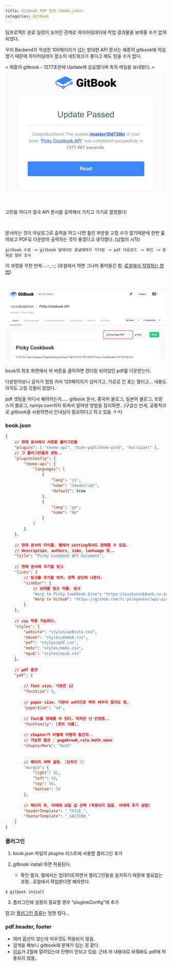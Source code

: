 ```yaml
---
title: Gitbook PDF 설정 (book.json)
categories: Gitbook
---
```


팀프로젝트 완료 일정이 늦어진 관계로 하이어링데이에 작업 결과물을 보여줄 수가 없게 되었다.

우리 Backend가 작성한 100페이지가 넘는 방대한 API 문서는 애증의 gitbook에 작성했기 때문에 하이어링데이 장소의 네트워크가 좋다고 해도 믿을 수가 없다.

< 애증의 gitbook - 1277초만에 Update에 성공했다며 축하 메일을 보내왔다. >
![gitbook-class](/../../../../../images/gitbook-class.png)

<br>

고민을 하다가 결국 API 문서를 출력해서 가지고 가기로 결정했다!

<br>

문서라는 것이 아날로그로 출력을 하고 나면 틀린 부분을 고칠 수가 없기때문에 한번 훓어보고 PDF로 다운받아 출력하는 것이 좋겠다고 생각했다. (날밤의 시작)

```
gitbook 수정 -> gitbook 업데이트 끝날때까지 기다림 -> pdf 다운로드 -> 확인 -> 문제점 찾아 조사
```

이 과정을 무한 반복....-_-;; (로컬에서 하면 그나마 줄어들긴 함. [로컬에서 작업하는 방법](http://recordingbetter.com/gitbook/2017/08/24/Gitbook-Update_local%EC%97%90%EC%84%9C-%EC%9E%91%EC%84%B1,-pdf-%EC%B6%9C%EB%A0%A5.html))

<br>

![gitbook-class](/../../../../../images/gitbook-pdf-button.png)

book의 최초 화면에서 저 버튼을 클릭하면 렌더링 되어있던 pdf를 다운받는다.

다운받아보니 글자가 엄청 커서 120페이지가 넘어가고, 가로로 긴 표는 짤리고... 
내용도 아직도 고칠 것들이 있었다. 

pdf 셋팅을 어디서 해야하는지.....
gitbook 문서, 중국어 블로그, 일본어 블로그, 프랑스어 블로그, npmjs.com까지 뒤져서 알아낸 방법을 정리하면...(구글신 만세, 공통적으로 gitbook을 사용하면서 인내심이 필요하다고 하고 있음 ㅋㅋ)


### book.json

```json
{
	// 현재 문서에서 사용할 플러그인들
	"plugins": [ "theme-api", "hide-published-with", "multipart" ],
	// 그 플러그인들의 셋팅..
	"pluginsConfig": {
		"theme-api": {
			"languages": [
				{
					"lang": "js",
					"name": "JavaScript",
					"default": true
				},
				{
					"lang": "go",
					"name": "Go"
				}
			]
		}
	},
	
	// 현재 문서의 타이틀. 웹에서 setting에서도 정해줄 수 있음.
	// description, authors, isbn, lanhuage 등..
	"title": "Picky Cookbook API Document",
	
	// 현재 문서에 추가할 링크
	"links": {
		// 링크를 추가할 위치. 왼쪽 상단에 나온다.
		"sidebar": {
			// 보여줄 링크 이름: 링크
			"Warp to Picky Cookbook Site": "https://pickycookbook.co.kr",
			"Warp to Github": "https://github.com/fc-pickyeater/wps-picky"
		}
	},
	
	// css 적용 가능하다.
	"styles": {
	    "website": "styles/website.css",
	    "ebook": "styles/ebook.css",
	    "pdf": "styles/pdf.css",
	    "mobi": "styles/mobi.css",
	    "epub": "styles/epub.css"
	},
	
	// pdf 옵션
	"pdf": {
	
		// font size. 기본은 12
		"fontSize": 9,
		
		// paper size. 기본이 a4이므로 딱히 써주지 않아도 됨.
		"paperSize": "a4",
		
		// font를 정해줄 수 있다. 하지만 난 안썼음..
		"fontFamily": [폰트 이름],
		
		// chapter가 바꿜때 어떻게 할건지..
		// 가능한 옵션 : pagebreak,rule,both,none
		"chapterMark": "both"
		
		
		// 페이지 여백 설정. 1인치가 72 
		"margin": {
			"right": 42,
			"left": 42,
			"top": 56,
			"bottom": 56
		},
		
		// 페이지 위, 아래에 보일 값 선택 (적용되지 않음. 아래에 추가 설명)
		"headerTemplate": "_TITLE_",
		"footerTemplate": "_SECTION_"
	}
}
```

### 플러그인

1) book.json 파일의 plugins 리스트에 사용할 플러그인 추가


2) gitbook install 하면 적용된다. 
	- 확인 결과, 웹에서는 업데이트하면서 플러그인들을 설치하기 때문에 필요없는 과정.. 로컬에서 작업한다면 해야한다.

```
$ gitbook install
```

3) 플러그인에 설정이 필요할 경우 "pluginsConfig"에 추가

참고) [플러그인 종류](https://plugins.gitbook.com/)는 엄청 많다...


### pdf.header, footer

- 여러 옵션이 있는데 마우것도 적용되지 않음.
- 검색을 해보니 gitbook에 문제가 있는 것 같다.
- [이슈](https://github.com/GitbookIO/gitbook/issues/1718)가 2월에 열려있는데 진행이 안되고 있음. 근데 저 내용대로 바꿔봐도 pdf에 적용되지 않음..